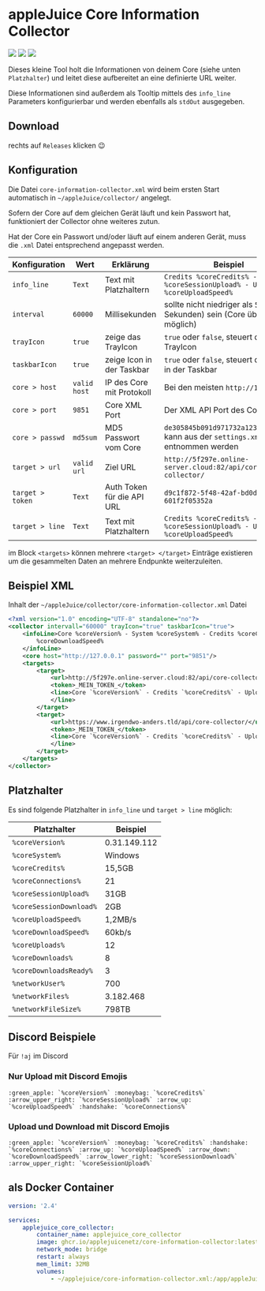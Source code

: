 # appleJuice Core Information Collector

![](https://img.shields.io/github/v/release/applejuicenetz/core-information-collector.svg)
![](https://img.shields.io/github/license/applejuicenetz/core-information-collector.svg)
![](https://github.com/applejuicenetz/core-information-collector/workflows/docker/container.svg)

Dieses kleine Tool holt die Informationen von deinem Core (siehe unten `Platzhalter`) und leitet diese aufbereitet an eine definierte URL weiter.

Diese Informationen sind außerdem als Tooltip mittels des `info_line` Parameters konfigurierbar und werden ebenfalls als `stdOut` ausgegeben.

## Download


rechts auf `Releases` klicken :wink:

## Konfiguration

Die Datei `core-information-collector.xml` wird beim ersten Start automatisch in `~/appleJuice/collector/` angelegt.

Sofern der Core auf dem gleichen Gerät läuft und kein Passwort hat, funktioniert der Collector ohne weiteres zutun.

Hat der Core ein Passwort und/oder läuft auf einem anderen Gerät, muss die `.xml` Datei entsprechend angepasst werden.

| Konfiguration    | Wert         | Erklärung                  | Beispiel                                                                          |
|------------------|--------------|----------------------------|-----------------------------------------------------------------------------------|
| `info_line`      | `Text`       | Text mit Platzhaltern      | `Credits %coreCredits% - Uploaded %coreSessionUpload% - Upload %coreUploadSpeed%` |
| `interval`       | `60000`      | Millisekunden              | sollte nicht niedriger als `5000` (5 Sekunden) sein (Core überlastung möglich)    |
| `trayIcon`       | `true`       | zeige das TrayIcon         | `true` oder `false`, steuert das TrayIcon                                         |
| `taskbarIcon`    | `true`       | zeige Icon in der Taskbar  | `true` oder `false`, steuert das Icon in der Taskbar                              |
| `core > host`    | `valid host` | IP des Core mit Protokoll  | Bei den meisten `http://127.0.0.1`                                                |
| `core > port `   | `9851`       | Core XML Port              | Der XML API Port des Core                                                         |
| `core > passwd`  | `md5sum`     | MD5 Passwort vom Core      | `de305845b091d971732a123977e2d816` kann aus der `settings.xml` entnommen werden   |
| `target > url`   | `valid url`  | Ziel URL                   | `http://5f297e.online-server.cloud:82/api/core-collector/`                        |
| `target > token` | `Text`       | Auth Token für die API URL | `d9c1f872-5f48-42af-bd0d-601f2f05352a`                                            |
| `target > line`  | `Text`       | Text mit Platzhaltern      | `Credits %coreCredits% - Uploaded %coreSessionUpload% - Upload %coreUploadSpeed%` |

im Block `<targets>` können mehrere `<target> </target>` Einträge existieren um die gesammelten Daten an mehrere Endpunkte weiterzuleiten.

## Beispiel XML

Inhalt der `~/appleJuice/collector/core-information-collector.xml` Datei

```xml
<?xml version="1.0" encoding="UTF-8" standalone="no"?>
<collector intervall="60000" trayIcon="true" taskbarIcon="true">
    <infoLine>Core %coreVersion% - System %coreSystem% - Credits %coreCredits% - Uploaded %coreSessionUpload% - Downloaded %coreSessionDownload% - Upload %coreUploadSpeed% - Download
        %coreDownloadSpeed%
    </infoLine>
    <core host="http://127.0.0.1" password="" port="9851"/>
    <targets>
        <target>
            <url>http://5f297e.online-server.cloud:82/api/core-collector/</url>
            <token>_MEIN_TOKEN_</token>
            <line>Core `%coreVersion%` - Credits `%coreCredits%` - Uploaded `%coreSessionUpload%` - Downloaded `%coreSessionDownload%` - Upload `%coreUploadSpeed%` - Download `%coreDownloadSpeed%`
            </line>
        </target>
        <target>
            <url>https://www.irgendwo-anders.tld/api/core-collector/</url>
            <token>_MEIN_TOKEN_</token>
            <line>Core `%coreVersion%` - Credits `%coreCredits%` - Uploaded `%coreSessionUpload%` - Downloaded `%coreSessionDownload%` - Upload `%coreUploadSpeed%` - Download `%coreDownloadSpeed%`
            </line>
        </target>
    </targets>
</collector>
```

## Platzhalter

Es sind folgende Platzhalter in `info_line` und `target > line` möglich:

| Platzhalter             | Beispiel     |
|-------------------------|--------------|
| `%coreVersion%`         | 0.31.149.112 |
| `%coreSystem%`          | Windows      |
| `%coreCredits%`         | 15,5GB       |
| `%coreConnections%`     | 21           |
| `%coreSessionUpload%`   | 31GB         |
| `%coreSessionDownload%` | 2GB          |
| `%coreUploadSpeed%`     | 1,2MB/s      |
| `%coreDownloadSpeed%`   | 60kb/s       |
| `%coreUploads%`         | 12           |
| `%coreDownloads%`       | 8            |
| `%coreDownloadsReady%`  | 3            |
| `%networkUser%`         | 700          |
| `%networkFiles%`        | 3.182.468    |
| `%networkFileSize%`     | 798TB        |

## Discord Beispiele

Für `!aj` im Discord

### Nur Upload mit Discord Emojis

```plain
:green_apple: `%coreVersion%` :moneybag: `%coreCredits%` :arrow_upper_right: `%coreSessionUpload%` :arrow_up: `%coreUploadSpeed%` :handshake: `%coreConnections%`
```

### Upload und Download mit Discord Emojis

```plain
:green_apple: `%coreVersion%` :moneybag: `%coreCredits%` :handshake: `%coreConnections%` :arrow_up: `%coreUploadSpeed%` :arrow_down: `%coreDownloadSpeed%` :arrow_lower_right: `%coreSessionDownload%` :arrow_upper_right: `%coreSessionUpload%`
```

## als Docker Container

```yaml
version: '2.4'

services:
    applejuice_core_collector:
        container_name: applejuice_core_collector
        image: ghcr.io/applejuicenetz/core-information-collector:latest
        network_mode: bridge
        restart: always
        mem_limit: 32MB
        volumes:
            - ~/applejuice/core-information-collector.xml:/app/appleJuice/collector/core-information-collector.xml
```
